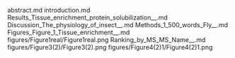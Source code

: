abstract.md
introduction.md
Results_Tissue_enrichment_protein_solubilization__.md
Discussion_The_physiology_of_insect__.md
Methods_1_500_words_Fly__.md
Figures_Figure_1_Tissue_enrichment__.md
figures/Figure1real/Figure1real.png
Ranking_by_MS_MS_Name__.md
figures/Figure3(2)/Figure3(2).png
figures/Figure4(2)1/Figure4(2)1.png
